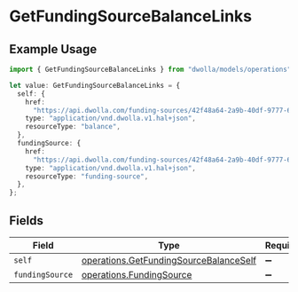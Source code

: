 # GetFundingSourceBalanceLinks

## Example Usage

```typescript
import { GetFundingSourceBalanceLinks } from "dwolla/models/operations";

let value: GetFundingSourceBalanceLinks = {
  self: {
    href:
      "https://api.dwolla.com/funding-sources/42f48a64-2a9b-40df-9777-603ed2fe2764/balance",
    type: "application/vnd.dwolla.v1.hal+json",
    resourceType: "balance",
  },
  fundingSource: {
    href:
      "https://api.dwolla.com/funding-sources/42f48a64-2a9b-40df-9777-603ed2fe2764",
    type: "application/vnd.dwolla.v1.hal+json",
    resourceType: "funding-source",
  },
};
```

## Fields

| Field                                                                                            | Type                                                                                             | Required                                                                                         | Description                                                                                      |
| ------------------------------------------------------------------------------------------------ | ------------------------------------------------------------------------------------------------ | ------------------------------------------------------------------------------------------------ | ------------------------------------------------------------------------------------------------ |
| `self`                                                                                           | [operations.GetFundingSourceBalanceSelf](../../models/operations/getfundingsourcebalanceself.md) | :heavy_minus_sign:                                                                               | N/A                                                                                              |
| `fundingSource`                                                                                  | [operations.FundingSource](../../models/operations/fundingsource.md)                             | :heavy_minus_sign:                                                                               | N/A                                                                                              |
